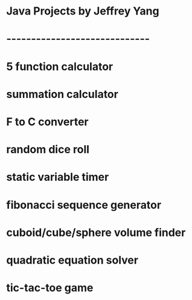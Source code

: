 # Java Projects by Jeffrey Yang
# -----------------------------
# 5 function calculator
# summation calculator
# F to C converter
# random dice roll
# static variable timer
# fibonacci sequence generator
# cuboid/cube/sphere volume finder
# quadratic equation solver
# tic-tac-toe game
